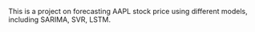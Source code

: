 This is a project on forecasting AAPL stock price using different models, including SARIMA, SVR, LSTM.
